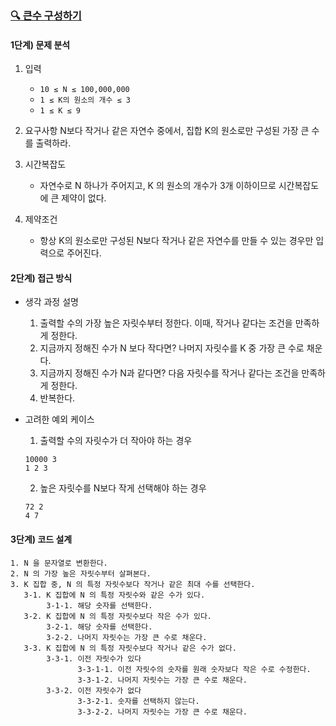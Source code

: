 
### [🔍 큰수 구성하기](https://www.acmicpc.net/problem/18511)


#### 1단계) 문제 분석

1. 입력
   - `10 ≤ N ≤ 100,000,000`
   - `1 ≤ K의 원소의 개수 ≤ 3`
   - `1 ≤ K ≤ 9`


2. 요구사항
   N보다 작거나 같은 자연수 중에서, 집합 K의 원소로만 구성된 가장 큰 수를 출력하라.


3. 시간복잡도
   - 자연수로 N 하나가 주어지고, K 의 원소의 개수가 3개 이하이므로 시간복잡도에 큰 제약이 없다.


4. 제약조건
   -  항상 K의 원소로만 구성된 N보다 작거나 같은 자연수를 만들 수 있는 경우만 입력으로 주어진다.

#### 2단계) 접근 방식

   - 생각 과정 설명
     1. 출력할 수의 가장 높은 자릿수부터 정한다. 이때, 작거나 같다는 조건을 만족하게 정한다.
     2. 지금까지 정해진 수가 N 보다 작다면? 나머지 자릿수를 K 중 가장 큰 수로 채운다.
     3. 지금까지 정해진 수가 N과 같다면? 다음 자릿수를 작거나 같다는 조건을 만족하게 정한다.
     4. 반복한다.
      
   - 고려한 예외 케이스
     1. 출력할 수의 자릿수가 더 작아야 하는 경우
     
     ```
     10000 3
     1 2 3
     ```

     2. 높은 자릿수를 N보다 작게 선택해야 하는 경우
     
     ```
     72 2
     4 7
     ```

#### 3단계) 코드 설계


    1. N 을 문자열로 변환한다.
    2. N 의 가장 높은 자릿수부터 살펴본다.
    3. K 집합 중, N 의 특정 자릿수보다 작거나 같은 최대 수를 선택한다.
       3-1. K 집합에 N 의 특정 자릿수와 같은 수가 있다.
            3-1-1. 해당 숫자를 선택한다.
       3-2. K 집합에 N 의 특정 자릿수보다 작은 수가 있다.
            3-2-1. 해당 숫자를 선택한다.
            3-2-2. 나머지 자릿수는 가장 큰 수로 채운다.
       3-3. K 집합에 N 의 특정 자릿수보다 작거나 같은 수가 없다.
            3-3-1. 이전 자릿수가 있다
                   3-3-1-1. 이전 자릿수의 숫자를 원래 숫자보다 작은 수로 수정한다.
                   3-3-1-2. 나머지 자릿수는 가장 큰 수로 채운다.
            3-3-2. 이전 자릿수가 없다
                   3-3-2-1. 숫자를 선택하지 않는다.
                   3-3-2-2. 나머지 자릿수는 가장 큰 수로 채운다.
